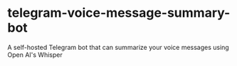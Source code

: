 # telegram-voice-message-summary-bot
A self-hosted Telegram bot that can summarize your voice messages using Open AI's Whisper
